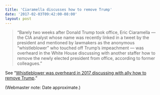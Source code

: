 ```yaml
---
title: 'Ciaramella discusses how to remove Trump'
date: '2017-02-03T09:42:00-08:00'
layout: post
---
```


> “Barely two weeks after Donald Trump took office, Eric Ciaramella — the CIA analyst whose name was recently linked in a tweet by the president and mentioned by lawmakers as the anonymous “whistleblower” who touched off Trump’s impeachment — was overheard in the White House discussing with another staffer how to remove the newly elected president from office, according to former colleagues.”

See “[Whistleblower was overheard in 2017 discussing with ally how to remove Trump](http://greg-raven.github.io/Impeachment-Chronicles/2020/01/22/whistleblower-was-overheard-in-2017-discussing-with-ally-how-to-remove-trump/).”

(Webmaster note: Date approximate.)